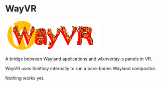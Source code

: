# WayVR

![logo](./contrib/professional_artwork.webp)

A bridge between Wayland applications and wlxoverlay-s panels in VR.

WayVR uses Smithay internally to run a bare-bones Wayland compositor.

Nothing works yet.
